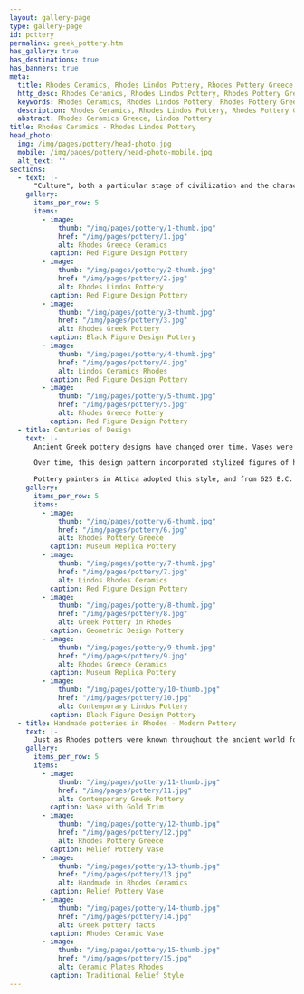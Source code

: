 ```yaml
---
layout: gallery-page
type: gallery-page
id: pottery
permalink: greek_pottery.htm
has_gallery: true
has_destinations: true
has_banners: true
meta:
  title: Rhodes Ceramics, Rhodes Lindos Pottery, Rhodes Pottery Greece
  http_desc: Rhodes Ceramics, Rhodes Lindos Pottery, Rhodes Pottery Greece, Handmade potteries in Rhodes Island Greece
  keywords: Rhodes Ceramics, Rhodes Lindos Pottery, Rhodes Pottery Greece, Handmade potteries in Rhodes Island Greece
  description: Rhodes Ceramics, Rhodes Lindos Pottery, Rhodes Pottery Greece, Handmade potteries in Rhodes Island Greece
  abstract: Rhodes Ceramics Greece, Lindos Pottery
title: Rhodes Ceramics - Rhodes Lindos Pottery
head_photo:
  img: /img/pages/pottery/head-photo.jpg
  mobile: /img/pages/pottery/head-photo-mobile.jpg
  alt_text: ''
sections:
  - text: |-
      "Culture", both a particular stage of civilization and the characteristics of its people, can be seen in its language, religion, cuisine, social habits, and arts. Greek culture has long been understood through its architecture and its artifacts, including its pottery. As an important record of ancient Greek history, pottery paints a picture of every aspect of Greek life: daily life and cooking; celebrations, like banquets and weddings; religious ceremonies, including funerals; and even sporting events. The island of Rhodes is known for its pottery and ceramics, and documentation shows that clay bricks from Rhodes were used to build the dome of Constantinople's "Agia Sofia" Byzantine church.
    gallery:
      items_per_row: 5
      items:
        - image:
            thumb: "/img/pages/pottery/1-thumb.jpg"
            href: "/img/pages/pottery/1.jpg"
            alt: Rhodes Greece Ceramics
          caption: Red Figure Design Pottery     
        - image:
            thumb: "/img/pages/pottery/2-thumb.jpg"
            href: "/img/pages/pottery/2.jpg"
            alt: Rhodes Lindos Pottery
          caption: Red Figure Design Pottery
        - image:
            thumb: "/img/pages/pottery/3-thumb.jpg"
            href: "/img/pages/pottery/3.jpg"
            alt: Rhodes Greek Pottery
          caption: Black Figure Design Pottery
        - image:
            thumb: "/img/pages/pottery/4-thumb.jpg"
            href: "/img/pages/pottery/4.jpg"
            alt: Lindos Ceramics Rhodes
          caption: Red Figure Design Pottery
        - image:
            thumb: "/img/pages/pottery/5-thumb.jpg"
            href: "/img/pages/pottery/5.jpg"
            alt: Rhodes Greece Pottery
          caption: Red Figure Design Pottery
  - title: Centuries of Design
    text: |-
      Ancient Greek pottery designs have changed over time. Vases were formed based on their function, and the names for parts of the vase corresponded to parts of the body mouth, shoulder, belly, and foot. They were frequently decorated with scenes that reflected their function. Early 8th century B.C. pottery featured bold geometric patterns, which almost entirely covered the surface in brown and black lines and shapes.

      Over time, this design pattern incorporated stylized figures of humans, animals, and birds as well. In 700 B.C., Corinth produced the first black-figure pottery, so named because its surface depictions were black.

      Pottery painters in Attica adopted this style, and from 625 B.C. to 475 B.C., Athens dominated the Mediterranean pottery market. In 530 B.C., red figures were outlined with black slip backgrounds. Red-figure pottery was popular for 130 years. Though these techniques were used throughout the Greek world, craftsmen from Rhodes Island , on the east side of the Aegean Sea , used spirals, curvilinear patterns, and lively drawings in their designs.
    gallery:
      items_per_row: 5
      items:
        - image:
            thumb: "/img/pages/pottery/6-thumb.jpg"
            href: "/img/pages/pottery/6.jpg"
            alt: Rhodes Pottery Greece
          caption: Museum Replica Pottery     
        - image:
            thumb: "/img/pages/pottery/7-thumb.jpg"
            href: "/img/pages/pottery/7.jpg"
            alt: Lindos Rhodes Ceramics
          caption: Red Figure Design Pottery
        - image:
            thumb: "/img/pages/pottery/8-thumb.jpg"
            href: "/img/pages/pottery/8.jpg"
            alt: Greek Pottery in Rhodes
          caption: Geometric Design Pottery
        - image:
            thumb: "/img/pages/pottery/9-thumb.jpg"
            href: "/img/pages/pottery/9.jpg"
            alt: Rhodes Greece Ceramics
          caption: Museum Replica Pottery
        - image:
            thumb: "/img/pages/pottery/10-thumb.jpg"
            href: "/img/pages/pottery/10.jpg"
            alt: Contemporary Lindos Pottery
          caption: Black Figure Design Pottery
  - title: Handmade potteries in Rhodes - Modern Pottery
    text: |-
      Just as Rhodes potters were known throughout the ancient world for their skill, so are today's artisans recognized for their talents. They utilize traditional techniques and reproduce pottery in traditional Rhodes styles, but they also use modern colors and designs to create works which represent their personal perspectives. The result is a blend of old and new that will continue to distinguish Rhodes pottery around the world.
    gallery:
      items_per_row: 5
      items:
        - image:
            thumb: "/img/pages/pottery/11-thumb.jpg"
            href: "/img/pages/pottery/11.jpg"
            alt: Contemporary Greek Pottery
          caption: Vase with Gold Trim     
        - image:
            thumb: "/img/pages/pottery/12-thumb.jpg"
            href: "/img/pages/pottery/12.jpg"
            alt: Rhodes Pottery Greece
          caption: Relief Pottery Vase
        - image:
            thumb: "/img/pages/pottery/13-thumb.jpg"
            href: "/img/pages/pottery/13.jpg"
            alt: Handmade in Rhodes Ceramics
          caption: Relief Pottery Vase
        - image:
            thumb: "/img/pages/pottery/14-thumb.jpg"
            href: "/img/pages/pottery/14.jpg"
            alt: Greek pottery facts
          caption: Rhodes Ceramic Vase
        - image:
            thumb: "/img/pages/pottery/15-thumb.jpg"
            href: "/img/pages/pottery/15.jpg"
            alt: Ceramic Plates Rhodes
          caption: Traditional Relief Style
---
```

